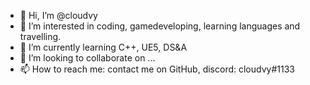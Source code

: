 - 👋 Hi, I’m @cloudvy
- 👀 I’m interested in coding, gamedeveloping, learning languages and travelling.
- 🌱 I’m currently learning C++, UE5, DS&A
- 💞️ I’m looking to collaborate on ...
- 📫 How to reach me: contact me on GitHub, discord: cloudvy#1133

<!---
cloudvy/cloudvy is a ✨ special ✨ repository because its `README.md` (this file) appears on your GitHub profile.
You can click the Preview link to take a look at your changes.
--->

